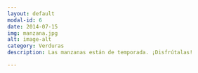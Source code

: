 ```yaml
---
layout: default
modal-id: 6
date: 2014-07-15
img: manzana.jpg
alt: image-alt
category: Verduras
description: Las manzanas están de temporada. ¡Disfrútalas!

---
```

